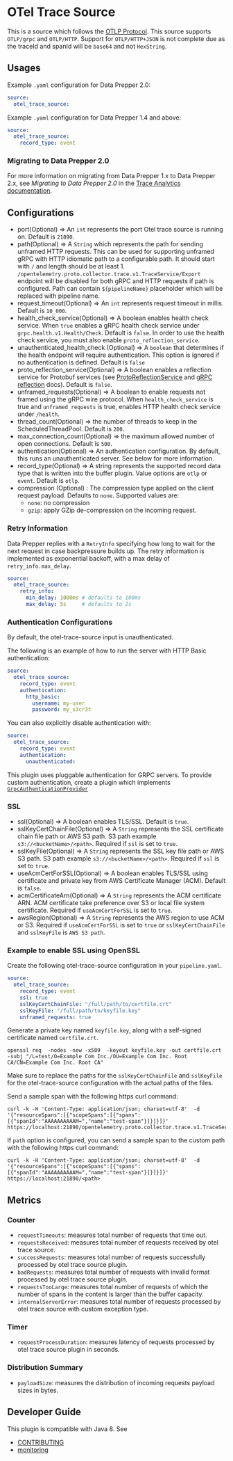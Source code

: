 # OTel Trace Source

This is a source which follows the [OTLP Protocol](https://github.com/open-telemetry/oteps/blob/master/text/0035-opentelemetry-protocol.md). This source supports ```OTLP/grpc``` and ```OTLP/HTTP```. Support for ```OTLP/HTTP+JSON``` is not complete due as the traceId and spanId will be ```base64``` and not ```HexString```.


## Usages
Example `.yaml` configuration for Data Prepper 2.0:

```yaml
source:
  otel_trace_source:
```


Example `.yaml` configuration for Data Prepper 1.4 and above:

```yaml
source:
  otel_trace_source:
    record_type: event
```

### Migrating to Data Prepper 2.0

For more information on migrating from Data Prepper 1.x to Data Prepper 2.x, see _Migrating to Data Prepper 2.0_ in the 
[Trace Analytics documentation](https://github.com/opensearch-project/data-prepper/blob/main/docs/trace_analytics.md).

## Configurations

* port(Optional) => An `int` represents the port Otel trace source is running on. Default is ```21890```.
* path(Optional) => A `String` which represents the path for sending unframed HTTP requests. This can be used for supporting unframed gRPC with HTTP idiomatic path to a configurable path. It should start with `/` and length should be at least 1. `/opentelemetry.proto.collector.trace.v1.TraceService/Export` endpoint will be disabled for both gRPC and HTTP requests if path is configured. Path can contain `${pipelineName}` placeholder which will be replaced with pipeline name.
* request_timeout(Optional) => An `int` represents request timeout in millis. Default is ```10_000```.
* health_check_service(Optional) => A boolean enables health check service. When ```true``` enables a gRPC health check service under ```grpc.health.v1.Health/Check```. Default is ```false```. In order to use the health check service, you must also enable ```proto_reflection_service```.
* unauthenticated_health_check (Optional) => A `boolean` that determines if the health endpoint will require authentication. This option is ignored if no authentication is defined. Default is `false`
* proto_reflection_service(Optional) => A boolean enables a reflection service for Protobuf services (see [ProtoReflectionService](https://grpc.github.io/grpc-java/javadoc/io/grpc/protobuf/services/ProtoReflectionService.html) and [gRPC reflection](https://github.com/grpc/grpc-java/blob/master/documentation/server-reflection-tutorial.md) docs). Default is ```false```.
* unframed_requests(Optional) => A boolean to enable requests not framed using the gRPC wire protocol. When ```health_check_service``` is true and ```unframed_requests``` is true, enables HTTP health check service under ```/health```.
* thread_count(Optional) => the number of threads to keep in the ScheduledThreadPool. Default is `200`.
* max_connection_count(Optional) => the maximum allowed number of open connections. Default is `500`. 
* authentication(Optional) => An authentication configuration. By default, this runs an unauthenticated server. See below for more information.
* record_type(Optional) => A string represents the supported record data type that is written into the buffer plugin. Value options are `otlp` or `event`. Default is `otlp`.
* compression (Optional) : The compression type applied on the client request payload. Defaults to `none`. Supported values are:
    * `none`: no compression
    * `gzip`: apply GZip de-compression on the incoming request.


### Retry Information

Data Prepper replies with a `RetryInfo` specifying how long to wait for the next request in case backpressure builds up. The retry information is implemented as exponential backoff, with a max delay of `retry_info.max_delay`.

```yaml
source:
  otel_trace_source:
    retry_info:
      min_delay: 1000ms # defaults to 100ms
      max_delay: 5s     # defaults to 2s
```

### Authentication Configurations

By default, the otel-trace-source input is unauthenticated.

The following is an example of how to run the server with HTTP Basic authentication:

```yaml
source:
  otel_trace_source:
    record_type: event
    authentication:
      http_basic:
        username: my-user
        password: my_s3cr3t
```

You can also explicitly disable authentication with:

```yaml
source:
  otel_trace_source:
    record_type: event
    authentication:
      unauthenticated:
```

This plugin uses pluggable authentication for GRPC servers. To provide custom authentication,
create a plugin which implements [`GrpcAuthenticationProvider`](../armeria-common/src/main/java/org/opensearch/dataprepper/armeria/authentication/GrpcAuthenticationProvider.java)

### SSL

* ssl(Optional) => A boolean enables TLS/SSL. Default is ```true```.
* sslKeyCertChainFile(Optional) => A `String` represents the SSL certificate chain file path or AWS S3 path. S3 path example ```s3://<bucketName>/<path>```. Required if ```ssl``` is set to ```true```.
* sslKeyFile(Optional) => A `String` represents the SSL key file path or AWS S3 path. S3 path example ```s3://<bucketName>/<path>```. Required if ```ssl``` is set to ```true```.
* useAcmCertForSSL(Optional) => A boolean enables TLS/SSL using certificate and private key from AWS Certificate Manager (ACM). Default is ```false```.
* acmCertificateArn(Optional) => A `String` represents the ACM certificate ARN. ACM certificate take preference over S3 or local file system certificate. Required if ```useAcmCertForSSL``` is set to ```true```.
* awsRegion(Optional) => A `String` represents the AWS region to use ACM or S3. Required if ```useAcmCertForSSL``` is set to ```true``` or ```sslKeyCertChainFile``` and ```sslKeyFile``` is ```AWS S3 path```.


### Example to enable SSL using OpenSSL

Create the following otel-trace-source configuration in your `pipeline.yaml`.

```yaml
source:
  otel_trace_source:
    record_type: event
    ssl: true
    sslKeyCertChainFile: "/full/path/to/certfile.crt"
    sslKeyFile: "/full/path/to/keyfile.key"
    unframed_requests: true
```

Generate a private key named `keyfile.key`, along with a self-signed certificate named `certfile.crt`.

```
openssl req  -nodes -new -x509  -keyout keyfile.key -out certfile.crt -subj "/L=test/O=Example Com Inc./OU=Example Com Inc. Root CA/CN=Example Com Inc. Root CA"
```

Make sure to replace the paths for the `sslKeyCertChainFile` and `sslKeyFile` for the otel-trace-source configuration with the actual paths of the files.

Send a sample span with the following https curl command:

```
curl -k -H 'Content-Type: application/json; charset=utf-8'  -d '{"resourceSpans":[{"scopeSpans":[{"spans":[{"spanId":"AAAAAAAAAAM=","name":"test-span"}]}]}]}' https://localhost:21890/opentelemetry.proto.collector.trace.v1.TraceService/Export
```

If `path` option is configured, you can send a sample span to the custom path with the following https curl command:
```
curl -k -H 'Content-Type: application/json; charset=utf-8'  -d '{"resourceSpans":[{"scopeSpans":[{"spans":[{"spanId":"AAAAAAAAAAM=","name":"test-span"}]}]}]}' https://localhost:21890/<path>
```

## Metrics

### Counter
- `requestTimeouts`: measures total number of requests that time out.
- `requestsReceived`: measures total number of requests received by otel trace source.
- `successRequests`: measures total number of requests successfully processed by otel trace source plugin.
- `badRequests`: measures total number of requests with invalid format processed by otel trace source plugin.
- `requestsTooLarge`: measures total number of requests of which the number of spans in the content is larger than the buffer capacity.
- `internalServerError`: measures total number of requests processed by otel trace source with custom exception type.

### Timer
- `requestProcessDuration`: measures latency of requests processed by otel trace source plugin in seconds.

### Distribution Summary
- `payloadSize`: measures the distribution of incoming requests payload sizes in bytes.

## Developer Guide
This plugin is compatible with Java 8. See 
- [CONTRIBUTING](https://github.com/opensearch-project/data-prepper/blob/main/CONTRIBUTING.md) 
- [monitoring](https://github.com/opensearch-project/data-prepper/blob/main/docs/monitoring.md)
